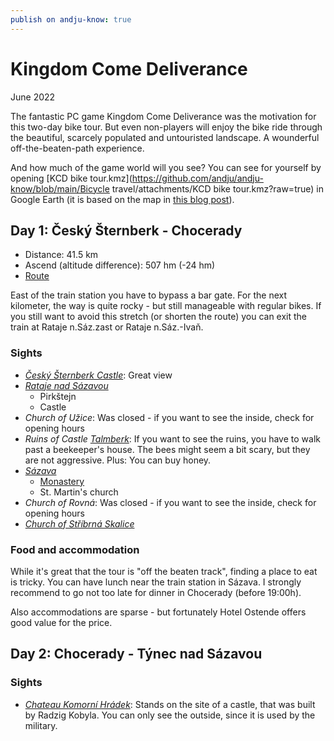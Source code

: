 ```yaml
---
publish on andju-know: true
---
```

# Kingdom Come Deliverance

June 2022

The fantastic PC game Kingdom Come Deliverance was the motivation for this two-day bike tour. But even non-players will enjoy the bike ride through the beautiful, scarcely populated and untouristed landscape. A wounderful off-the-beaten-path experience.

And how much of the game world will you see? You can see for yourself by opening [KCD bike tour.kmz](https://github.com/andju/andju-know/blob/main/Bicycle travel/attachments/KCD bike tour.kmz?raw=true) in Google Earth (it is based on the map in [this blog post](http://english.edgeoftheworld.cz/2018/02/23/kingdom-come-deliverance-map-compare/)).

## Day 1: Český Šternberk - Chocerady

- Distance: 41.5 km
- Ascend (altitude difference): 507 hm (-24 hm)
- [Route](https://bikerouter.de/#map=12/49.8493/14.8813/standard&lonlats=14.929849,49.809199;14.926348,49.808534;14.943509,49.816503;14.945869,49.817718;14.944367,49.828104;14.954109,49.842418;14.95839,49.841961;14.989343,49.857336;14.972895,49.872054;14.955515,49.866534;14.896592,49.876999;14.906827,49.87516;14.895272,49.870222;14.857271,49.888676;14.859513,49.895934;14.845115,49.896113;14.804203,49.870517&pois=14.954646,49.840973,Pirkstein;14.957432,49.842063,Upper%20Castle;14.973858,49.872278,Uzhitz;14.955335,49.866564,Talmberg;14.897367,49.877076,Sasau%20Monastery;14.895243,49.870217,St.%20Martin;14.859567,49.895934,Rovna;14.845075,49.896103,Skalitz&profile=trekking)

East of the train station you have to bypass a bar gate. For the next kilometer, the way is quite rocky - but still manageable with regular bikes. If you still want to avoid this stretch (or shorten the route) you can exit the train at Rataje n.Sáz.zast or Rataje n.Sáz.-Ivaň.

### Sights

- *[Český Šternberk Castle](https://en.wikipedia.org/wiki/%C4%8Cesk%C3%BD_%C5%A0ternberk_Castle)*: Great view
- *[Rataje nad Sázavou](https://en.wikipedia.org/wiki/Rataje_nad_S%C3%A1zavou)*
	- Pirkštejn
	- Castle
- *Church of Užice*: Was closed - if you want to see the inside, check for opening hours
- *Ruins of Castle [Talmberk](https://en.wikipedia.org/wiki/Talmberk)*: If you want to see the ruins, you have to walk past a beekeeper's house. The bees might seem a bit scary, but they are not aggressive. Plus: You can buy honey.
- *[Sázava](https://en.wikipedia.org/wiki/S%C3%A1zava_(town))*
	- [Monastery](https://en.wikipedia.org/wiki/S%C3%A1zava_Monastery "Sázava Monastery")
	- St. Martin's church
- *Church of Rovná*: Was closed - if you want to see the inside, check for opening hours
- *[Church of Stříbrná Skalice](https://en.wikipedia.org/wiki/St%C5%99%C3%ADbrn%C3%A1_Skalice)*

### Food and accommodation
While it's great that the tour is "off the beaten track", finding a place to eat is tricky. You can have lunch near the train station in Sázava. I strongly recommend to go not too late for dinner in Chocerady (before 19:00h).

Also accommodations are sparse - but fortunately Hotel Ostende offers good value for the price.

## Day 2: Chocerady - Týnec nad Sázavou

### Sights
- *[Chateau Komorní Hrádek](https://en.wikipedia.org/wiki/Komorn%C3%AD_Hr%C3%A1dek)*: Stands on the site of a castle, that was built by Radzig Kobyla. You can only see the outside, since it is used by the military.